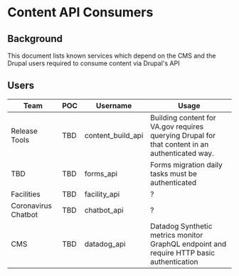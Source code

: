 # Content API Consumers

## Background

This document lists known services which depend on the CMS and the Drupal users required to consume content via Drupal's API

## Users

| Team      | POC | Username | Usage |
| ----------- | ----------- | ----------- | ----------- |
| Release Tools      | TBD | content_build_api       | Building content for VA.gov requires querying Drupal for that content in an authenticated way.       |
| TBD   | TBD | forms_api        | Forms migration daily tasks must be authenticated       |
| Facilities   | TBD | facility_api        | ?       |
| Coronavirus Chatbot   | TBD | chatbot_api        | ?       |
| CMS   | TBD | datadog_api        | Datadog Synthetic metrics monitor GraphQL endpoint and require HTTP basic authentication       |







